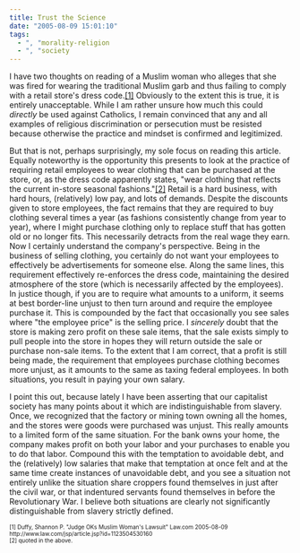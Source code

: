 ```yaml
---
title: Trust the Science
date: "2005-08-09 15:01:10"
tags:
  - ", "morality-religion
  - ", "society
---
```

<p>I have two thoughts on reading of a Muslim woman who alleges that she was fired for wearing the traditional Muslim garb and thus failing to comply with a retail store's dress code.<a href="http://www.law.com/jsp/article.jsp?id=1123504530160">[1]</a> Obviously to the extent this is true, it is entirely unacceptable. While I am rather unsure how much this could <em>directly</em> be used against Catholics, I remain convinced that any and all examples of religious discrimination or persecution must be resisted because otherwise the practice and mindset is confirmed and legitimized.</p>  <p>But that is not, perhaps surprisingly, my sole focus on reading this article.  Equally noteworthy is the opportunity this presents to look at the practice of requiring retail employees to wear clothing that can be purchased at the store, or, as the dress code apparently states, "wear clothing that reflects the current in-store seasonal fashions."<a href="http://www.law.com/jsp/article.jsp?id=1123504530160">[2]</a> Retail is a hard business, with hard hours, (relatively) low pay, and lots of demands.  Despite the discounts given to store employees, the fact remains that they are required to buy clothing several times a year (as fashions consistently change from year to year), where I might purchase clothing only to replace stuff that has gotten old or no longer fits.  This necessarily detracts from the real wage they earn.  Now I certainly understand the company's perspective. Being in the business of selling clothing, you certainly do not want your employees to effectively be advertisements for someone else. Along the same lines, this requirement effectively re-enforces the dress code, maintaining the desired atmosphere of the store (which is necessarily affected by the employees).  In justice though, if you are to require what amounts to a uniform, it seems at best border-line unjust to then turn around and require the employee purchase it.  This is compounded by the fact that occasionally you see sales where "the employee price" is the selling price. I <em>sincerely</em> doubt that the store is making zero profit on these sale items, that the sale exists simply to pull people into the store in hopes they will return outside the sale or purchase non-sale items.  To the extent that I am correct, that a profit is still being made, the requirement that employees purchase clothing becomes more unjust, as it amounts to the same as taxing federal employees. In both situations, you result in paying your own salary.</p>  <p>I point this out, because lately I have been asserting that our capitalist society has many points about it which are indistinguishable from slavery.  Once, we recognized that the factory or mining town owning all the homes, and the stores were goods were purchased was unjust.  This really amounts to a limited form of the same situation.  For the bank owns your home, the company makes profit on both your labor and your purchases to enable you to do that labor.  Compound this with the temptation to avoidable debt, and the (relatively) low salaries that make that temptation at once felt and at the same time create instances of unavoidable debt, and you see a situation not entirely unlike the situation share croppers found themselves in just after the civil war, or that indentured servants found themselves in before the Revolutionary War.  I believe both situations are clearly not significantly distinguishable from slavery strictly defined.</p>  <font size="-2"> [1] Duffy, Shannon P.  "Judge OKs Muslim Woman's Lawsuit" Law.com 2005-08-09 http://www.law.com/jsp/article.jsp?id=1123504530160 <br  /> [2] quoted in the above.  </font>

